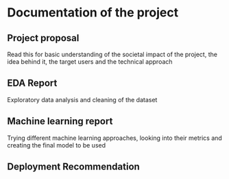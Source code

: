 # Documentation of the project

## Project proposal

Read this for basic understanding of the societal impact of the project, the idea behind it, the target users and the technical approach

## EDA Report

Exploratory data analysis and cleaning of the dataset

## Machine learning report

Trying different machine learning approaches, looking into their metrics and creating the final model to be used

## Deployment Recommendation 